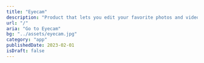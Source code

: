 ```yaml
---
title: "Eyecam"
description: "Product that lets you edit your favorite photos and videos at any time"
url: "/"
aria: "Go to Eyecam"
bg: "../assets/eyecam.jpg"
category: "app"
publishedDate: 2023-02-01
isDraft: false
---
```

